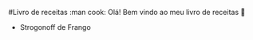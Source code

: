 
#Livro de receitas :man cook:
Olá! Bem vindo ao meu livro de receitas :wave:

 - Strogonoff de Frango